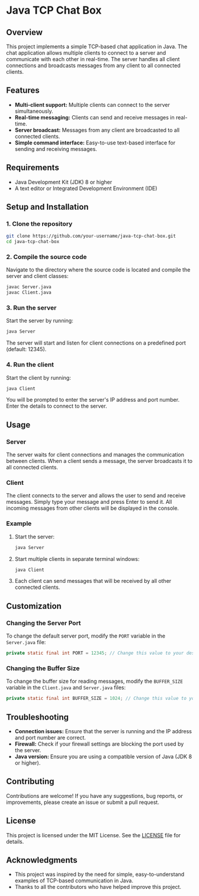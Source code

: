 # Java TCP Chat Box

## Overview

This project implements a simple TCP-based chat application in Java. The chat application allows multiple clients to connect to a server and communicate with each other in real-time. 
The server handles all client connections and broadcasts messages from any client to all connected clients.

## Features

- **Multi-client support:** Multiple clients can connect to the server simultaneously.
- **Real-time messaging:** Clients can send and receive messages in real-time.
- **Server broadcast:** Messages from any client are broadcasted to all connected clients.
- **Simple command interface:** Easy-to-use text-based interface for sending and receiving messages.

## Requirements

- Java Development Kit (JDK) 8 or higher
- A text editor or Integrated Development Environment (IDE)

## Setup and Installation

### 1. Clone the repository

```bash
git clone https://github.com/your-username/java-tcp-chat-box.git
cd java-tcp-chat-box
```

### 2. Compile the source code

Navigate to the directory where the source code is located and compile the server and client classes:

```bash
javac Server.java
javac Client.java
```

### 3. Run the server

Start the server by running:

```bash
java Server
```

The server will start and listen for client connections on a predefined port (default: 12345).

### 4. Run the client

Start the client by running:

```bash
java Client
```

You will be prompted to enter the server's IP address and port number. Enter the details to connect to the server.

## Usage

### Server

The server waits for client connections and manages the communication between clients. When a client sends a message, the server broadcasts it to all connected clients.

### Client

The client connects to the server and allows the user to send and receive messages. Simply type your message and press Enter to send it. All incoming messages from other clients will be displayed in the console.

### Example

1. Start the server:

   ```bash
   java Server
   ```

2. Start multiple clients in separate terminal windows:

   ```bash
   java Client
   ```

3. Each client can send messages that will be received by all other connected clients.

## Customization

### Changing the Server Port

To change the default server port, modify the `PORT` variable in the `Server.java` file:

```java
private static final int PORT = 12345; // Change this value to your desired port
```

### Changing the Buffer Size

To change the buffer size for reading messages, modify the `BUFFER_SIZE` variable in the `Client.java` and `Server.java` files:

```java
private static final int BUFFER_SIZE = 1024; // Change this value to your desired buffer size
```

## Troubleshooting

- **Connection issues:** Ensure that the server is running and the IP address and port number are correct.
- **Firewall:** Check if your firewall settings are blocking the port used by the server.
- **Java version:** Ensure you are using a compatible version of Java (JDK 8 or higher).

## Contributing

Contributions are welcome! If you have any suggestions, bug reports, or improvements, please create an issue or submit a pull request.

## License

This project is licensed under the MIT License. See the [LICENSE](LICENSE) file for details.

## Acknowledgments

- This project was inspired by the need for simple, easy-to-understand examples of TCP-based communication in Java.
- Thanks to all the contributors who have helped improve this project.

